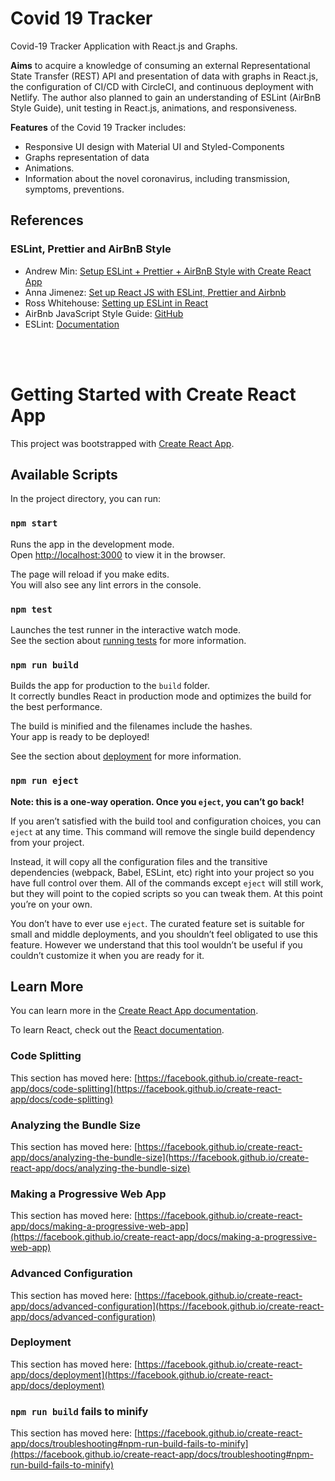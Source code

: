 # Covid 19 Tracker

Covid-19 Tracker Application with React.js and Graphs.

**Aims** to acquire a knowledge of consuming an external Representational State Transfer (REST) API and presentation of data with graphs in React.js, the configuration of CI/CD with CircleCI, and continuous deployment with Netlify. The author also planned to gain an understanding of ESLint (AirBnB Style Guide), unit testing in React.js, animations, and responsiveness.

**Features** of the Covid 19 Tracker includes:

- Responsive UI design with Material UI and Styled-Components
- Graphs representation of data
- Animations.
- Information about the novel coronavirus, including transmission, symptoms, preventions.

## References

### ESLint, Prettier and AirBnB Style

- Andrew Min: [Setup ESLint + Prettier + AirBnB Style with Create React App](https://www.andrewmin.info/blog/react-setup/)
- Anna Jimenez: [Set up React JS with ESLint, Prettier and Airbnb](https://medium.com/javascript-in-plain-english/set-up-react-js-with-eslint-prettier-and-airbnb-cc015363a7c7)
- Ross Whitehouse: [Setting up ESLint in React](https://medium.com/@RossWhitehouse/setting-up-eslint-in-react-c20015ef35f7)
- AirBnb JavaScript Style Guide: [GitHub](https://github.com/airbnb/javascript)
- ESLint: [Documentation](https://eslint.org/docs/user-guide/configuring)

<br/>
<br/>

# Getting Started with Create React App

This project was bootstrapped with [Create React App](https://github.com/facebook/create-react-app).

## Available Scripts

In the project directory, you can run:

### `npm start`

Runs the app in the development mode.\
Open [http://localhost:3000](http://localhost:3000) to view it in the browser.

The page will reload if you make edits.\
You will also see any lint errors in the console.

### `npm test`

Launches the test runner in the interactive watch mode.\
See the section about [running tests](https://facebook.github.io/create-react-app/docs/running-tests) for more information.

### `npm run build`

Builds the app for production to the `build` folder.\
It correctly bundles React in production mode and optimizes the build for the best performance.

The build is minified and the filenames include the hashes.\
Your app is ready to be deployed!

See the section about [deployment](https://facebook.github.io/create-react-app/docs/deployment) for more information.

### `npm run eject`

**Note: this is a one-way operation. Once you `eject`, you can’t go back!**

If you aren’t satisfied with the build tool and configuration choices, you can `eject` at any time. This command will remove the single build dependency from your project.

Instead, it will copy all the configuration files and the transitive dependencies (webpack, Babel, ESLint, etc) right into your project so you have full control over them. All of the commands except `eject` will still work, but they will point to the copied scripts so you can tweak them. At this point you’re on your own.

You don’t have to ever use `eject`. The curated feature set is suitable for small and middle deployments, and you shouldn’t feel obligated to use this feature. However we understand that this tool wouldn’t be useful if you couldn’t customize it when you are ready for it.

## Learn More

You can learn more in the [Create React App documentation](https://facebook.github.io/create-react-app/docs/getting-started).

To learn React, check out the [React documentation](https://reactjs.org/).

### Code Splitting

This section has moved here: [https://facebook.github.io/create-react-app/docs/code-splitting](https://facebook.github.io/create-react-app/docs/code-splitting)

### Analyzing the Bundle Size

This section has moved here: [https://facebook.github.io/create-react-app/docs/analyzing-the-bundle-size](https://facebook.github.io/create-react-app/docs/analyzing-the-bundle-size)

### Making a Progressive Web App

This section has moved here: [https://facebook.github.io/create-react-app/docs/making-a-progressive-web-app](https://facebook.github.io/create-react-app/docs/making-a-progressive-web-app)

### Advanced Configuration

This section has moved here: [https://facebook.github.io/create-react-app/docs/advanced-configuration](https://facebook.github.io/create-react-app/docs/advanced-configuration)

### Deployment

This section has moved here: [https://facebook.github.io/create-react-app/docs/deployment](https://facebook.github.io/create-react-app/docs/deployment)

### `npm run build` fails to minify

This section has moved here: [https://facebook.github.io/create-react-app/docs/troubleshooting#npm-run-build-fails-to-minify](https://facebook.github.io/create-react-app/docs/troubleshooting#npm-run-build-fails-to-minify)
